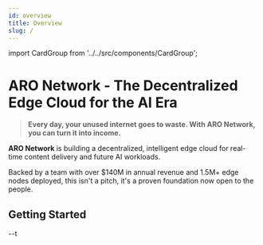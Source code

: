 ```yaml
---
id: overview
title: Overview
slug: /
---
```


import CardGroup from '../../src/components/CardGroup';

# ARO Network - The Decentralized Edge Cloud for the AI Era

> **Every day, your unused internet goes to waste. With ARO Network, you can turn it into income.**

**ARO Network** is building a decentralized, intelligent edge cloud for real-time content delivery and future AI workloads.

Backed by a team with over $140M in annual revenue and 1.5M+ edge nodes deployed, this isn't a pitch, it's a proven foundation now open to the people.

## Getting Started

--t

<CardGroup />
